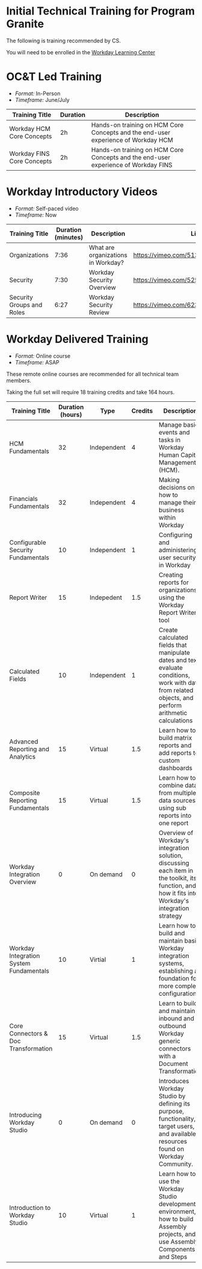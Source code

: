 # Initial Technical Training for Program Granite

The following is training recommended by CS.

You will need to be enrolled in the [Workday Learning Center](https://wd5.myworkday.com/workday/d/inst/1$17815/17815$2063.htmld)

# OC&T Led Training

- *Format:* In-Person
- *Timeframe:* June/July

| Training Title | Duration | Description | 
| --- | --- | --- |
| Workday HCM Core Concepts | 2h | Hands-on training on HCM Core Concepts and the end-user experience of Workday HCM |
| Workday FINS Core Concepts| 2h | Hands-on training on HCM Core Concepts and the end-user experience of Workday FINS |

# Workday Introductory Videos

- *Format:* Self-paced video
- *Timeframe:* Now

| Training Title | Duration (minutes) | Description | Link |
| --- | --- | --- | --- |
| Organizations | 7:36 | What are organizations in Workday? | https://vimeo.com/513579452/053ea122f7 |
| Security | 7:30 | Workday Security Overview | https://vimeo.com/525240022/c10c12f817 |
| Security Groups and Roles | 6:27 | Workday Security Review | https://vimeo.com/623795418/2e438a7cf7 |

# Workday Delivered Training

- *Format:* Online course
- *Timeframe:* ASAP

These remote online courses are recommended for all technical team members. 

Taking the full set will require 18 training credits and take 164 hours. 

| Training Title | Duration (hours) | Type | Credits | Description | Link |
| --- | --- | --- | --- | -------- | --- |
| HCM Fundamentals | 32 | Independent | 4 | Manage basic events and tasks in Workday Human Capital Management (HCM). | https://wd5.myworkday.com/workday/learning/course/1f0e3583cb5b0168b4b0a3b55e25bca1 |
| Financials Fundamentals | 32 | Independent | 4 | Making decisions on how to manage their business within Workday | https://wd5.myworkday.com/workday/learning/course/1f0e3583cb5b010c23dde6b35e25aca1 |
| Configurable Security Fundamentals | 10 | Independent | 1 | Configuring and administering user security in Workday | https://wd5.myworkday.com/workday/learning/course/749c357cd05a01fb7c5136b35e255790 |
| Report Writer | 15 | Indepedent | 1.5 | Creating reports for organizations using the Workday Report Writer tool | https://wd5.myworkday.com/workday/learning/course/f12c9e779bf201fef0facf460d02ff94 |
| Calculated Fields | 10 | Independent | 1 | Create calculated fields that manipulate dates and text, evaluate conditions, work with data from related objects, and perform arithmetic calculations | https://wd5.myworkday.com/workday/learning/course/1f0e3583cb5b012b915823995e2579a1 | 
| Advanced Reporting and Analytics | 15 | Virtual  | 1.5 | Learn how to build matrix reports and add reports to custom dashboards | https://wd5.myworkday.com/workday/learning/course/f12c9e779bf20154fb427f350d02b394 |
| Composite Reporting Fundamentals | 15 | Virtual | 1.5 | Learn how to combine data from multiple data sources using sub reports into one report | https://wd5.myworkday.com/workday/learning/course/94edf5058c3f01396e5be9b45e25f196 |
| Workday Integration Overview | 0 | On demand | 0 |  Overview of Workday's integration solution, discussing each item in the toolkit, its function, and how it fits into Workday's integration strategy | https://community.workday.com/node/43916 | 
| Workday Integration System Fundamentals | 10 | Virtial  | 1 | Learn how to build and maintain basic Workday integration systems, establishing a foundation for more complex configuration | https://wd5.myworkday.com/workday/learning/course/f12c9e779bf201a87889fb4b0d022d95 |
| Core Connectors & Doc Transformation | 15 | Virtual  | 1.5 |  Learn to build and maintain inbound and outbound Workday generic connectors with a Document Transformation | https://wd5.myworkday.com/workday/learning/course/f324b173ec6001fdb7b69db05e25e68e |
| Introducing Workday Studio | 0 | On demand  | 0 | Introduces Workday Studio by defining its purpose, functionality, target users, and available resources found on Workday Community. | https://community.workday.com/node/785522 |
| Introduction to Workday Studio | 10 | Virtual | 1 |Learn how to use the Workday Studio development environment, how to build Assembly projects, and use Assembly Components and Steps |  https://wd5.myworkday.com/workday/learning/course/f324b173ec6001d9ec7d92b55e25f28e |


